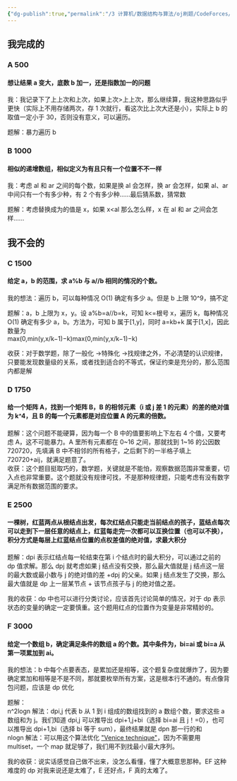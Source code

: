 ```yaml
---
{"dg-publish":true,"permalink":"/3 计算机/数据结构与算法/oj刷题/CodeForces/20210212 CF701 div2/","title":"20210212 CF701 div2"}
---
```



## 我完成的
### A 500 
#### 想让结果 a 变大，底数 b 加一，还是指数加一的问题
我：我记录下了上上次和上次，如果上次\>上上次，那么继续算，我这种思路似乎更快（实际上不用存储两次，存 1 次就行，看这次比上次大还是小），实际上 b 的取值一定小于 30，否则没有意义，可以遍历。

题解：暴力遍历 b

### B 1000 
#### 相似的递增数组，相似定义为有且只有一个位置不不一样
我：考虑 al 和 ar 之间的每个数，如果是换 al 会怎样，换 ar 会怎样，如果 al、ar 中间只有一个有多少种，有 2 个有多少种……最后猜系数，猜常数

题解：考虑替换成为的值是 x，如果 x\<al 那么怎么样，x 在 al 和 ar 之间会怎样……

## 我不会的
### C 1500
#### 给定 a，b 的范围，求 a%b 与 a//b 相同的情况的个数。
我的想法：遍历 b，可以每种情况 O(1) 确定有多少 a。但是 b 上限 10^9，搞不定

题解：a，b 上限为 x，y。设 a%b=a//b=k，可知 k\<=根号 x，遍历 k，每种情况 O(1) 确定有多少 a，b。方法为，可知 b 属于\[1,y\]，同时 a=kb+k 属于\[1,x\]，因此数量为  
max(0,min(y,x/k−1)−k)max(0,min(y,x/k−1)−k)

收获：对于数学题，除了一般化 -\>特殊化 -\>找规律之外，不必清楚的认识规律，只要能发现数量级的关系，或者找到适合的不等式，保证约束是充分的，那么范围内都是解
### 
### D 1750
#### 给一个矩阵 A，找到一个矩阵 B，B 的相邻元素（i 或 j 差 1 的元素）的差的绝对值为 k^4，且 B 的每一个元素都是对应位置 A 的元素的倍数。
题解：这个问题不能硬算，因为每一个 B 中的值要影响上下左右 4 个值，又要考虑 A，这不可能暴力。A 里所有元素都在 0\~16 之间，那就找到 1\~16 的公因数 720720，先填满 B 中不相邻的所有格子，之后剩下的一半格子填上 720720+aij，就满足题意了。  
收获：这个题目挺取巧的，数学题，关键就是不能怕，观察数据范围非常重要，切入点也非常重要。这个题就没有规律可找，不是那种规律题，只能考虑有没有数字满足所有数据范围的要求。

### E 2500
#### 一棵树，红蓝两点从根结点出发，每次红结点只能走当前结点的孩子，蓝结点每次可以走到下一层任意的结点上，红蓝每走完一次都可以互换位置（也可以不换），积分方式是每层上红蓝结点位置的点权差值的绝对值，求最大积分

题解：dpi 表示红结点每一轮结束在第 i 个结点时的最大积分，可以通过之前的 dp 值求解。那么 dpj 就考虑如果 j 结点没有交换，那么最大值就是 j 结点这一层的最大数或最小数与 j 的绝对值的差 +dpj 的父亲。如果 j 结点发生了交换，那么最大值就是 dp 上一层某节点 + 该节点孩子与 j 的绝对值之差。

我的收获：dp 中也可以进行分类讨论，应该首先讨论简单的情况，对于 dp 表示状态的变量的确定一定要慎重。这个题用红点的位置作为变量是非常精妙的。

### F 3000
#### 给定一个数组 b，确定满足条件的数组 a 的个数。其中条件为，bi=ai 或 bi=a 从第一项累加到 ai。
我的想法：b 中每个点要表态，是累加还是相等，这个题复杂度就爆炸了，因为要确定累加和相等是不是不同，那就要枚举所有方案，这是根本行不通的。有点像背包问题，应该是 dp 优化

题解：  
n^2logn 解法：dpi,j 代表 b 从 1 到 i 组成的数组找到的 a 数组个数，要求这些 a 数组和为 j。我们知道 dpi,j 可以推导出 dpi+1,j+bi（选择 bi=ai 且 j！=0），也可以推导出 dpi+1,bi（选择 bi 等于 sum），最终结果就是 dpn 那一行的和  
nlogn 解法：可以用这个算法优化 ["Venice technique"](https://codeforces.com/blog/entry/58316)，因为不需要用 multiset，一个 map 就足够了，我们用不到找最小/最大序列。

我的收获：说实话感觉自己做不出来，没怎么看懂，懂了大概意思那种。EF 这种难度的 dp 对我来说还是太难了，E 还好点，F 真的太难了。